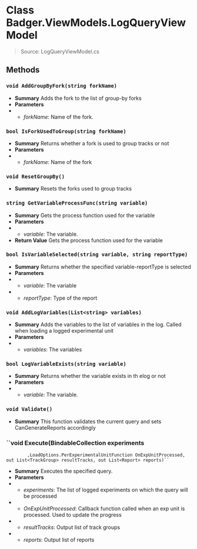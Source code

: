 # Class Badger.ViewModels.LogQueryViewModel
> Source: LogQueryViewModel.cs
## Methods
### ``void AddGroupByFork(string forkName)``
* **Summary**
  Adds the fork to the list of group-by forks
* **Parameters**
* * _forkName_: Name of the fork.
### ``bool IsForkUsedToGroup(string forkName)``
* **Summary**
  Returns whether a fork is used to group tracks or not
* **Parameters**
* * _forkName_: Name of the fork
### ``void ResetGroupBy()``
* **Summary**
  Resets the forks used to group tracks
### ``string GetVariableProcessFunc(string variable)``
* **Summary**
  Gets the process function used for the variable
* **Parameters**
* * _variable_: The variable.
* **Return Value**
  Gets the process function used for the variable
### ``bool IsVariableSelected(string variable, string reportType)``
* **Summary**
  Returns whether the specified variable-reportType is selected
* **Parameters**
* * _variable_: The variable
* * _reportType_: Type of the report
### ``void AddLogVariables(List<string> variables)``
* **Summary**
  Adds the variables to the list of variables in the log. Called when loading a logged experimental unit
* **Parameters**
* * _variables_: The variables
### ``bool LogVariableExists(string variable)``
* **Summary**
  Returns whether the variable exists in th elog or not
* **Parameters**
* * _variable_: The variable.
### ``void Validate()``
* **Summary**
  This function validates the current query and sets CanGenerateReports accordingly
### ``void Execute(BindableCollection<LoggedExperimentViewModel> experiments
            ,LoadOptions.PerExperimentalUnitFunction OnExpUnitProcessed, out List<TrackGroup> resultTracks, out List<Report> reports)``
* **Summary**
  Executes the specified query.
* **Parameters**
* * _experiments_: The list of logged experiments on which the query will be processed
* * _OnExpUnitProcessed_: Callback function called when an exp unit is processed. Used to update the progress
* * _resultTracks_: Output list of track groups
* * _reports_: Output list of reports
